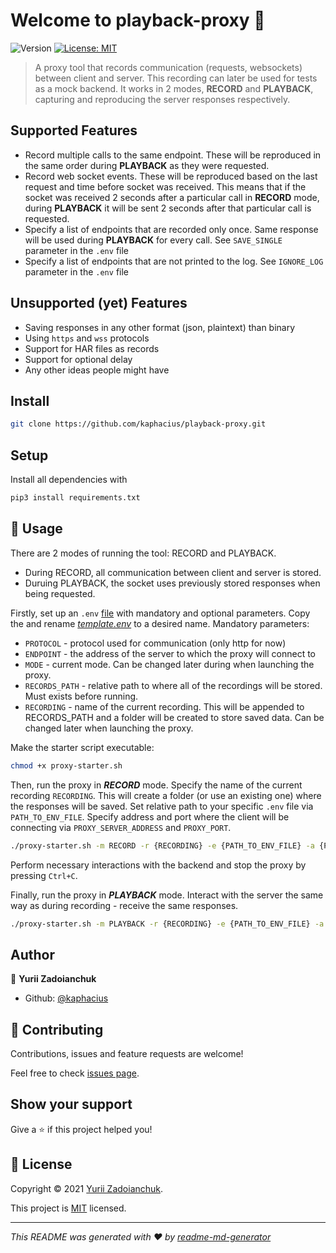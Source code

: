 # Welcome to playback-proxy 👋
![Version](https://img.shields.io/badge/version-0.1.0-blue.svg?cacheSeconds=2592000)
[![License: MIT](https://img.shields.io/badge/License-MIT-yellow.svg)](https://opensource.org/licenses/MIT)

> A proxy tool that records communication (requests, websockets) between client and server. This recording can later be used for tests as a mock backend. It works in 2 modes, **RECORD** and **PLAYBACK**, capturing and reproducing the server responses respectively. 

## Supported Features
- Record multiple calls to the same endpoint. These will be reproduced in the same order during **PLAYBACK** as they were requested.
- Record web socket events. These will be reproduced based on the last request and time before socket was received. This means that if the socket was received 2 seconds after a particular call in **RECORD** mode, during **PLAYBACK** it will be sent 2 seconds after that particular call is requested.
- Specify a list of endpoints that are recorded only once. Same response will be used during **PLAYBACK** for every call. See `SAVE_SINGLE` parameter in the `.env` file 
- Specify a list of endpoints that are not printed to the log. See `IGNORE_LOG` parameter in the `.env` file

## Unsupported (yet) Features
- Saving responses in any other format (json, plaintext) than binary
- Using `https` and `wss` protocols
- Support for HAR files as records
- Support for optional delay
- Any other ideas people might have

## Install
```sh
git clone https://github.com/kaphacius/playback-proxy.git
```

## Setup
Install all dependencies with
```sh
pip3 install requirements.txt
```

## 🚀 Usage
There are 2 modes of running the tool: RECORD and PLAYBACK.
- During RECORD, all communication between client and server is stored.
- Duruing PLAYBACK, the socket uses previously stored responses when being requested.

Firstly, set up an `.env` [file](https://github.com/kaphacius/playback-proxy/blob/main/template.env) with mandatory and optional parameters. Copy the and rename [*template.env*](https://github.com/kaphacius/playback-proxy/blob/main/template.env) to a desired name.
Mandatory parameters:
- `PROTOCOL` - protocol used for communication (only http for now)
- `ENDPOINT` - the address of the server to which the proxy will connect to
- `MODE` - current mode. Can be changed later during when launching the proxy.
- `RECORDS_PATH` - relative path to where all of the recordings will be stored. Must exists before running.
- `RECORDING` - name of the current recording. This will be appended to RECORDS_PATH and a folder will be created to store saved data. Can be changed later when launching the proxy.

Make the starter script executable:
```sh
chmod +x proxy-starter.sh
```
Then, run the proxy in ***RECORD*** mode. Specify the name of the current recording `RECORDING`. This will create a folder (or use an existing one) where the responses will be saved. Set relative path to your specific `.env` file via `PATH_TO_ENV_FILE`. Specify address and port where the client will be connecting via `PROXY_SERVER_ADDRESS` and `PROXY_PORT`. 
```sh
./proxy-starter.sh -m RECORD -r {RECORDING} -e {PATH_TO_ENV_FILE} -a {PROXY_SERVER_ADDRESS} -p {PROXY_PORT}
```
Perform necessary interactions with the backend and stop the proxy by pressing `Ctrl+C`.

Finally, run the proxy in ***PLAYBACK*** mode. Interact with the server the same way as during recording - receive the same responses.
```sh
./proxy-starter.sh -m PLAYBACK -r {RECORDING} -e {PATH_TO_ENV_FILE} -a {PROXY_SERVER_ADDRESS} -p {PROXY_PORT}
```

## Author

👤 **Yurii Zadoianchuk**

* Github: [@kaphacius](https://github.com/kaphacius)

## 🤝 Contributing

Contributions, issues and feature requests are welcome!

Feel free to check [issues page](https://github.com/kaphacius/playback-proxy/issues). 

## Show your support

Give a ⭐️ if this project helped you!

## 📝 License

Copyright © 2021 [Yurii Zadoianchuk](https://github.com/kaphacius).

This project is [MIT](https://opensource.org/licenses/MIT) licensed.

***
_This README was generated with ❤️ by [readme-md-generator](https://github.com/kefranabg/readme-md-generator)_
